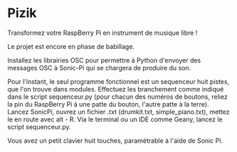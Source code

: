 # Pizik

Transformez votre RaspBerry Pi en instrument de musique libre !

Le projet est encore en phase de babillage.

Installez les librairies OSC pour permettre à Python d'envoyer des messages OSC à Sonic-Pi qui se chargera de produire du son.

Pour l'instant, le seul programme fonctionnel est un sequenceur huit pistes, que l'on trouve dans modules.
Effectuez les branchement comme indiqué dans le script sequenceur.py (pour chacun des numéros de boutons, reliez la pin du RaspBerry Pi à une patte du bouton, l'autre patte à la terre).
Lancez SonicPi, ouvrez un fichier .txt (drumkit.txt, simple_piano.txt), mettez le en route avec alt - R.
Via le terminal ou un IDE comme Geany, lancez le script sequenceur.py.

Vous avez un petit clavier huit touches, paramétrable à l'aide de Sonic Pi.